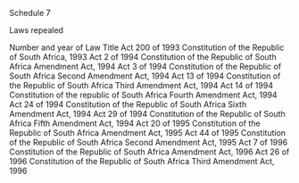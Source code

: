 Schedule 7


Laws repealed

Number and year of Law	Title
Act 200 of 1993	Constitution of the Republic of South Africa, 1993
Act 2 of 1994	Constitution of the Republic of South Africa Amendment Act, 1994
Act 3 of 1994	Constitution of the Republic of South Africa Second Amendment Act, 1994
Act 13 of 1994	Constitution of the Republic of South Africa Third Amendment Act, 1994
Act 14 of 1994	Constitution of the republic of South Africa Fourth Amendment Act, 1994
Act 24 of 1994	Constitution of the Republic of South Africa Sixth Amendment Act, 1994
Act 29 of 1994	Constitution of the Republic of South Africa Fifth Amendment Act, 1994
Act 20 of 1995	Constitution of the Republic of South Africa Amendment Act, 1995
Act 44 of 1995	Constitution of the Republic of South Africa Second Amendment Act, 1995
Act 7 of 1996	Constitution of the Republic of South Africa Amendment Act, 1996
Act 26 of 1996	Constitution of the Republic of South Africa Third Amendment Act, 1996


